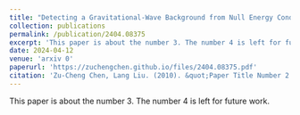 ```yaml
---
title: "Detecting a Gravitational-Wave Background from Null Energy Condition Violation-Prospects for Taiji"
collection: publications
permalink: /publication/2404.08375
excerpt: 'This paper is about the number 3. The number 4 is left for future work.'
date: 2024-04-12
venue: 'arxiv 0'
paperurl: 'https://zuchengchen.github.io/files/2404.08375.pdf'
citation: 'Zu-Cheng Chen, Lang Liu. (2010). &quot;Paper Title Number 2.&quot; <i>Journal 1</i>. 1(2).'
---
```

This paper is about the number 3. The number 4 is left for future work.